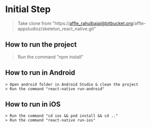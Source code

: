 # Initial Step
> Take clone from "https://affle_rahulbajaj@bitbucket.org/affle-appstudioz/skeleton_react_native.git"

## How to run the project
> Run the command "npm install"

## How to run in Android
```
> Open android folder in Android Studio & clean the project
> Run the command "react-native run-android"
```

## How to run in iOS
```
> Run the command "cd ios && pod install && cd .."
> Run the command "react-native run-ios"
```
